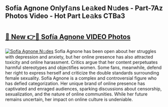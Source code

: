 ## Sofía Agnone Onlyf𝚊ns Le𝚊ked N𝚞des - Part-7Az Photos Video - Hot Part Le𝚊ks CTBa3

# <h2><a href="http://ab32197.deff.icu/?id=Sof%c3%ada+Agnone">🔗 New 👉🔴 Sofía Agnone VIDEO Photos</a></h2>

[![Sofía Agnone N𝚞des](https://i.imgur.com/rIISA9y.gif)](http://ab32197.deff.icu/?id=Sof%c3%ada+Agnone)
Sofía Agnone has been open about her struggles with depression and anxiety, but her online presence has also attracted toxicity and online harassment. Critics argue that her content perpetuates harmful stereotypes and objectifies women. Some fans, meanwhile, defend her right to express herself and criticize the double standards surrounding female sexuality. Sofía Agnone is a complex and controversial figure who has defied categorization. Her unique brand of online presence has captivated and enraged audiences, sparking discussions about censorship, sexualization, and the nature of online communities. While her future remains uncertain, her impact on online culture is undeniable.
